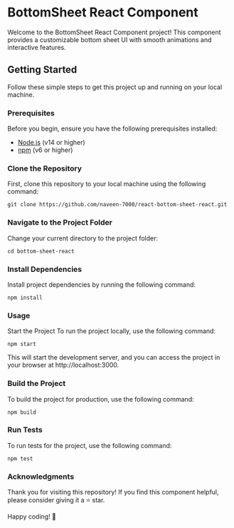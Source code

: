 # BottomSheet React Component

Welcome to the BottomSheet React Component project! This component provides a customizable bottom sheet UI with smooth animations and interactive features.

## Getting Started

Follow these simple steps to get this project up and running on your local machine.

### Prerequisites

Before you begin, ensure you have the following prerequisites installed:

- [Node.js](https://nodejs.org/) (v14 or higher)
- [npm](https://www.npmjs.com/) (v6 or higher)

### Clone the Repository

First, clone this repository to your local machine using the following command:

```shell
git clone https://github.com/naveen-7000/react-bottom-sheet-react.git
```
### Navigate to the Project Folder
Change your current directory to the project folder:

```shell
cd bottom-sheet-react
```
### Install Dependencies
Install project dependencies by running the following command:

```shell
npm install
```

### Usage
Start the Project
To run the project locally, use the following command:

```shell
npm start
```
This will start the development server, and you can access the project in your browser at http://localhost:3000.

### Build the Project
To build the project for production, use the following command:
```shell
npm build
```

### Run Tests
To run tests for the project, use the following command:
```shell
npm test
```

### Acknowledgments
Thank you for visiting this repository! If you find this component helpful, please consider giving it a ⭐️ star.

Happy coding! 🚀
